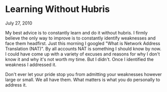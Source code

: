 Learning Without Hubris
=======================

July 27, 2010

My best advice is to constantly learn and do it without hubris. I firmly believe the only way to improve is to constantly identify weaknesses and face them headfirst. Just this morning I googled "What is Network Address Translation (NAT)". By all accounts NAT is something I should know by now. I could have come up with a variety of excuses and reasons for why I don't know it and why it's not worth my time. But I didn't. Once I identified the weakness I addressed it.

Don't ever let your pride stop you from admitting your weaknesses however large or small. We all have them. What matters is what you do personally to address it.
